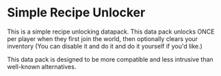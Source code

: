 # Simple Recipe Unlocker

This is a simple recipe unlocking datapack. This data pack unlocks ONCE per player when they first join the world, then optionally clears your inventory (You can disable it and do it and do it yourself if you'd like.)

This data pack is designed to be more compatible and less intrusive than well-known alternatives.